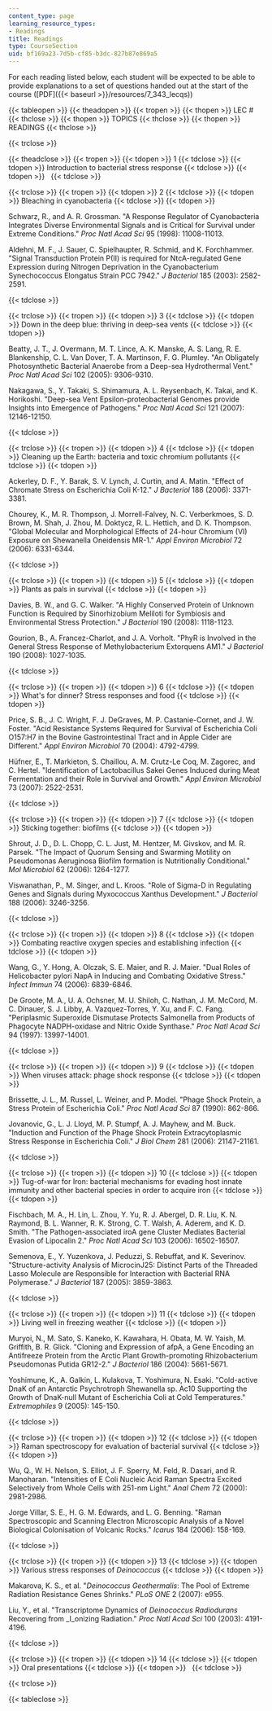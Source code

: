 ```yaml
---
content_type: page
learning_resource_types:
- Readings
title: Readings
type: CourseSection
uid: bf169a23-7d5b-cf85-b3dc-827b87e869a5
---
```


For each reading listed below, each student will be expected to be able to provide explanations to a set of questions handed out at the start of the course ([PDF]({{< baseurl >}}/resources/7_343_lecqs))

{{< tableopen >}}
{{< theadopen >}}
{{< tropen >}}
{{< thopen >}}
LEC #
{{< thclose >}}
{{< thopen >}}
TOPICS
{{< thclose >}}
{{< thopen >}}
READINGS
{{< thclose >}}

{{< trclose >}}

{{< theadclose >}}
{{< tropen >}}
{{< tdopen >}}
1
{{< tdclose >}}
{{< tdopen >}}
Introduction to bacterial stress response
{{< tdclose >}}
{{< tdopen >}}
 
{{< tdclose >}}

{{< trclose >}}
{{< tropen >}}
{{< tdopen >}}
2
{{< tdclose >}}
{{< tdopen >}}
Bleaching in cyanobacteria
{{< tdclose >}}
{{< tdopen >}}


Schwarz, R., and A. R. Grossman. "A Response Regulator of Cyanobacteria Integrates Diverse Environmental Signals and is Critical for Survival under Extreme Conditions." _Proc Natl Acad Sci_ 95 (1998): 11008-11013.

Aldehni, M. F., J. Sauer, C. Spielhaupter, R. Schmid, and K. Forchhammer. "Signal Transduction Protein P(II) is required for NtcA-regulated Gene Expression during Nitrogen Deprivation in the Cyanobacterium Synechococcus Elongatus Strain PCC 7942." _J Bacteriol_ 185 (2003): 2582-2591.


{{< tdclose >}}

{{< trclose >}}
{{< tropen >}}
{{< tdopen >}}
3
{{< tdclose >}}
{{< tdopen >}}
Down in the deep blue: thriving in deep-sea vents
{{< tdclose >}}
{{< tdopen >}}


Beatty, J. T., J. Overmann, M. T. Lince, A. K. Manske, A. S. Lang, R. E. Blankenship, C. L. Van Dover, T. A. Martinson, F. G. Plumley. "An Obligately Photosynthetic Bacterial Anaerobe from a Deep-sea Hydrothermal Vent." _Proc Natl Acad Sci_ 102 (2005): 9306-9310.

Nakagawa, S., Y. Takaki, S. Shimamura, A. L. Reysenbach, K. Takai, and K. Horikoshi. "Deep-sea Vent Epsilon-proteobacterial Genomes provide Insights into Emergence of Pathogens." _Proc Natl Acad Sci_ 121 (2007): 12146-12150.


{{< tdclose >}}

{{< trclose >}}
{{< tropen >}}
{{< tdopen >}}
4
{{< tdclose >}}
{{< tdopen >}}
Cleaning up the Earth: bacteria and toxic chromium pollutants
{{< tdclose >}}
{{< tdopen >}}


Ackerley, D. F., Y. Barak, S. V. Lynch, J. Curtin, and A. Matin. "Effect of Chromate Stress on Escherichia Coli K-12." _J Bacteriol_ 188 (2006): 3371-3381.

Chourey, K., M. R. Thompson, J. Morrell-Falvey, N. C. Verberkmoes, S. D. Brown, M. Shah, J. Zhou, M. Doktycz, R. L. Hettich, and D. K. Thompson. "Global Molecular and Morphological Effects of 24-hour Chromium (VI) Exposure on Shewanella Oneidensis MR-1." _Appl Environ Microbiol_ 72 (2006): 6331-6344.


{{< tdclose >}}

{{< trclose >}}
{{< tropen >}}
{{< tdopen >}}
5
{{< tdclose >}}
{{< tdopen >}}
Plants as pals in survival
{{< tdclose >}}
{{< tdopen >}}


Davies, B. W., and G. C. Walker. "A Highly Conserved Protein of Unknown Function is Required by Sinorhizobium Meliloti for Symbiosis and Environmental Stress Protection." _J Bacteriol_ 190 (2008): 1118-1123.

Gourion, B., A. Francez-Charlot, and J. A. Vorholt. "PhyR is Involved in the General Stress Response of Methylobacterium Extorquens AM1." _J Bacteriol_ 190 (2008): 1027-1035.


{{< tdclose >}}

{{< trclose >}}
{{< tropen >}}
{{< tdopen >}}
6
{{< tdclose >}}
{{< tdopen >}}
What's for dinner? Stress responses and food
{{< tdclose >}}
{{< tdopen >}}


Price, S. B., J. C. Wright, F. J. DeGraves, M. P. Castanie-Cornet, and J. W. Foster. "Acid Resistance Systems Required for Survival of Escherichia Coli O157:H7 in the Bovine Gastrointestinal Tract and in Apple Cider are Different." _Appl Environ Microbiol_ 70 (2004): 4792-4799.

Hüfner, E., T. Markieton, S. Chaillou, A. M. Crutz-Le Coq, M. Zagorec, and C. Hertel. "Identification of Lactobacillus Sakei Genes Induced during Meat Fermentation and their Role in Survival and Growth." _Appl Environ Microbiol_ 73 (2007): 2522-2531.


{{< tdclose >}}

{{< trclose >}}
{{< tropen >}}
{{< tdopen >}}
7
{{< tdclose >}}
{{< tdopen >}}
Sticking together: biofilms
{{< tdclose >}}
{{< tdopen >}}


Shrout, J. D., D. L. Chopp, C. L. Just, M. Hentzer, M. Givskov, and M. R. Parsek. "The Impact of Quorum Sensing and Swarming Motility on Pseudomonas Aeruginosa Biofilm formation is Nutritionally Conditional." _Mol Microbiol_ 62 (2006): 1264-1277.

Viswanathan, P., M. Singer, and L. Kroos. "Role of Sigma-D in Regulating Genes and Signals during Myxococcus Xanthus Development." _J Bacteriol_ 188 (2006): 3246-3256.


{{< tdclose >}}

{{< trclose >}}
{{< tropen >}}
{{< tdopen >}}
8
{{< tdclose >}}
{{< tdopen >}}
Combating reactive oxygen species and establishing infection
{{< tdclose >}}
{{< tdopen >}}


Wang, G., Y. Hong, A. Olczak, S. E. Maier, and R. J. Maier. "Dual Roles of Helicobacter pylori NapA in Inducing and Combating Oxidative Stress." _Infect Immun_ 74 (2006): 6839-6846.

De Groote, M. A., U. A. Ochsner, M. U. Shiloh, C. Nathan, J. M. McCord, M. C. Dinauer, S. J. Libby, A. Vazquez-Torres, Y. Xu, and F. C. Fang. "Periplasmic Superoxide Dismutase Protects Salmonella from Products of Phagocyte NADPH-oxidase and Nitric Oxide Synthase." _Proc Natl Acad Sci_ 94 (1997): 13997-14001.


{{< tdclose >}}

{{< trclose >}}
{{< tropen >}}
{{< tdopen >}}
9
{{< tdclose >}}
{{< tdopen >}}
When viruses attack: phage shock response
{{< tdclose >}}
{{< tdopen >}}


Brissette, J. L., M. Russel, L. Weiner, and P. Model. "Phage Shock Protein, a Stress Protein of Escherichia Coli." _Proc Natl Acad Sci_ 87 (1990): 862-866.

Jovanovic, G., L. J. Lloyd, M. P. Stumpf, A. J. Mayhew, and M. Buck. "Induction and Function of the Phage Shock Protein Extracytoplasmic Stress Response in Escherichia Coli." _J Biol Chem_ 281 (2006): 21147-21161.


{{< tdclose >}}

{{< trclose >}}
{{< tropen >}}
{{< tdopen >}}
10
{{< tdclose >}}
{{< tdopen >}}
Tug-of-war for Iron: bacterial mechanisms for evading host innate immunity and other bacterial species in order to acquire iron
{{< tdclose >}}
{{< tdopen >}}


Fischbach, M. A., H. Lin, L. Zhou, Y. Yu, R. J. Abergel, D. R. Liu, K. N. Raymond, B. L. Wanner, R. K. Strong, C. T. Walsh, A. Aderem, and K. D. Smith. "The Pathogen-associated iroA gene Cluster Mediates Bacterial Evasion of Lipocalin 2." _Proc Natl Acad Sci_ 103 (2006): 16502-16507.

Semenova, E., Y. Yuzenkova, J. Peduzzi, S. Rebuffat, and K. Severinov. "Structure-activity Analysis of MicrocinJ25: Distinct Parts of the Threaded Lasso Molecule are Responsible for Interaction with Bacterial RNA Polymerase." _J Bacteriol_ 187 (2005): 3859-3863.


{{< tdclose >}}

{{< trclose >}}
{{< tropen >}}
{{< tdopen >}}
11
{{< tdclose >}}
{{< tdopen >}}
Living well in freezing weather
{{< tdclose >}}
{{< tdopen >}}


Muryoi, N., M. Sato, S. Kaneko, K. Kawahara, H. Obata, M. W. Yaish, M. Griffith, B. R. Glick. "Cloning and Expression of afpA, a Gene Encoding an Antifreeze Protein from the Arctic Plant Growth-promoting Rhizobacterium Pseudomonas Putida GR12-2." _J Bacteriol_ 186 (2004): 5661-5671.

Yoshimune, K., A. Galkin, L. Kulakova, T. Yoshimura, N. Esaki. "Cold-active DnaK of an Antarctic Psychrotroph Shewanella sp. Ac10 Supporting the Growth of DnaK-null Mutant of Escherichia Coli at Cold Temperatures." _Extremophiles_ 9 (2005): 145-150.


{{< tdclose >}}

{{< trclose >}}
{{< tropen >}}
{{< tdopen >}}
12
{{< tdclose >}}
{{< tdopen >}}
Raman spectroscopy for evaluation of bacterial survival
{{< tdclose >}}
{{< tdopen >}}


Wu, Q., W. H. Nelson, S. Elliot, J. F. Sperry, M. Feld, R. Dasari, and R. Manoharan. "Intensities of E Coli Nucleic Acid Raman Spectra Excited Selectively from Whole Cells with 251-nm Light." _Anal Chem_ 72 (2000): 2981-2986.

Jorge Villar, S. E., H. G. M. Edwards, and L. G. Benning. "Raman Spectroscopic and Scanning Electron Microscopic Analysis of a Novel Biological Colonisation of Volcanic Rocks." _Icarus_ 184 (2006): 158-169.


{{< tdclose >}}

{{< trclose >}}
{{< tropen >}}
{{< tdopen >}}
13
{{< tdclose >}}
{{< tdopen >}}
Various stress responses of _Deinococcus_
{{< tdclose >}}
{{< tdopen >}}


Makarova, K. S., et al. "_Deinococcus Geothermalis_: The Pool of Extreme Radiation Resistance Genes Shrinks." _PLoS ONE_ 2 (2007): e955.

Liu, Y., et al. "Transcriptome Dynamics of _Deinococcus Radiodurans_ Recovering from _I_onizing Radiation." _Proc Natl Acad Sci_ 100 (2003): 4191-4196.


{{< tdclose >}}

{{< trclose >}}
{{< tropen >}}
{{< tdopen >}}
14
{{< tdclose >}}
{{< tdopen >}}
Oral presentations
{{< tdclose >}}
{{< tdopen >}}
 
{{< tdclose >}}

{{< trclose >}}

{{< tableclose >}}